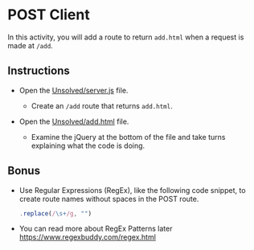 # POST Client

In this activity, you will add a route to return `add.html` when a request is made at `/add`.

## Instructions

* Open the [Unsolved/server.js](Unsolved/server.js) file.

  * Create an `/add` route that returns `add.html`. 

* Open the [Unsolved/add.html](Unsolved/add.html) file.

  * Examine the jQuery at the bottom of the file and take turns explaining what the code is doing.
  
## Bonus 

* Use Regular Expressions (RegEx), like the following code snippet, to create route names without spaces in the POST route.

  ```js
  .replace(/\s+/g, "")
  ```

* You can read more about RegEx Patterns later https://www.regexbuddy.com/regex.html